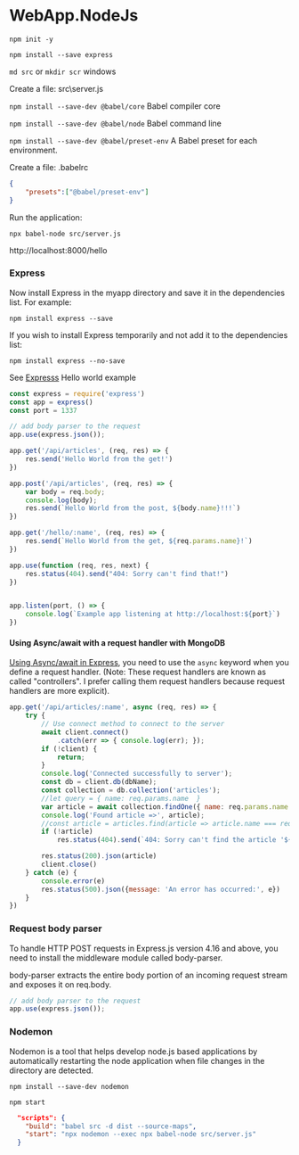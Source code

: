 # WebApp.NodeJs

`npm init -y`

`npm install --save express`

`md src` or `mkdir scr`  windows

Create a file: src\server.js

`npm install --save-dev @babel/core` Babel compiler core

`npm install --save-dev @babel/node` Babel command line

`npm install --save-dev @babel/preset-env` A Babel preset for each environment.

Create a file: .babelrc
```json
{
    "presets":["@babel/preset-env"]
}
```
Run the application:

`npx babel-node src/server.js`

http://localhost:8000/hello
### Express

Now install Express in the myapp directory and save it in the dependencies list. For example:

`npm install express --save`

If you wish to install Express temporarily and not add it to the dependencies list:

`npm install express --no-save`

See [Expresss](https://expressjs.com/en/starter/hello-world.html) Hello world example

```js
const express = require('express')
const app = express()
const port = 1337

// add body parser to the request
app.use(express.json());

app.get('/api/articles', (req, res) => {
    res.send('Hello World from the get!')
})

app.post('/api/articles', (req, res) => {
    var body = req.body;
    console.log(body);
    res.send(`Hello World from the post, ${body.name}!!!`)
})

app.get('/hello/:name', (req, res) => {
    res.send(`Hello World from the get, ${req.params.name}!`)
})

app.use(function (req, res, next) {
    res.status(404).send("404: Sorry can't find that!")
})


app.listen(port, () => {
    console.log(`Example app listening at http://localhost:${port}`)
})
```

#### Using Async/await with a request handler with MongoDB
[Using Async/await in Express](https://zellwk.com/blog/async-await-express/), you need to use the `async` keyword when you define a request handler. (Note: These request handlers are known as called "controllers". I prefer calling them request handlers because request handlers are more explicit).
```js
app.get('/api/articles/:name', async (req, res) => {
    try {
        // Use connect method to connect to the server
        await client.connect()
            .catch(err => { console.log(err); });
        if (!client) {
            return;
        }
        console.log('Connected successfully to server');
        const db = client.db(dbName);
        const collection = db.collection('articles');
        //let query = { name: req.params.name  }
        var article = await collection.findOne({ name: req.params.name });
        console.log('Found article =>', article);
        //const article = articles.find(article => article.name === req.params.name);
        if (!article)
            res.status(404).send(`404: Sorry can't find the article '${req.params.name}'`)

        res.status(200).json(article)
        client.close()
    } catch (e) {
        console.error(e)
        res.status(500).json({message: 'An error has occurred:', e})
    }
})
```


### Request body parser

<!--[What does body-parser do with express?](https://stackoverflow.com/questions/38306569/what-does-body-parser-do-with-express#answer-43626891)-->

To handle HTTP POST requests in Express.js version 4.16 and above, you need to install the middleware module called body-parser.

body-parser extracts the entire body portion of an incoming request stream and exposes it on req.body.

```js
// add body parser to the request
app.use(express.json());

```
### Nodemon

Nodemon is a tool that helps develop node.js based applications by automatically restarting the node application when file changes in the directory are detected.

`npm install --save-dev nodemon`

`npm start`

```json
  "scripts": {
    "build": "babel src -d dist --source-maps",
    "start": "npx nodemon --exec npx babel-node src/server.js"
  }
```




